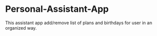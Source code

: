 # Personal-Assistant-App
This assistant app add/remove list of plans and birthdays for user in an organized way. 


